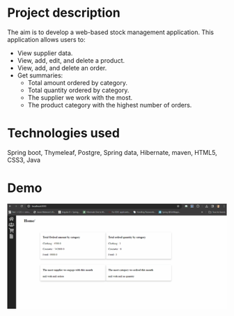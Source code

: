 # Project description 
The aim is to develop a web-based stock management application. 
This application allows users to:
- View supplier data.
- View, add, edit, and delete a product.
- View, add, and delete an order.
- Get summaries:
  - Total amount ordered by category.
  - Total quantity ordered by category.
  - The supplier we work with the most.
  - The product category with the highest number of orders.

# Technologies used
Spring boot, Thymeleaf, Postgre, Spring data, Hibernate, maven, HTML5, CSS3, Java
# Demo
![](https://github.com/mouna0404/stockManagementApp/blob/main/demo_stockManagementApp.gif)
